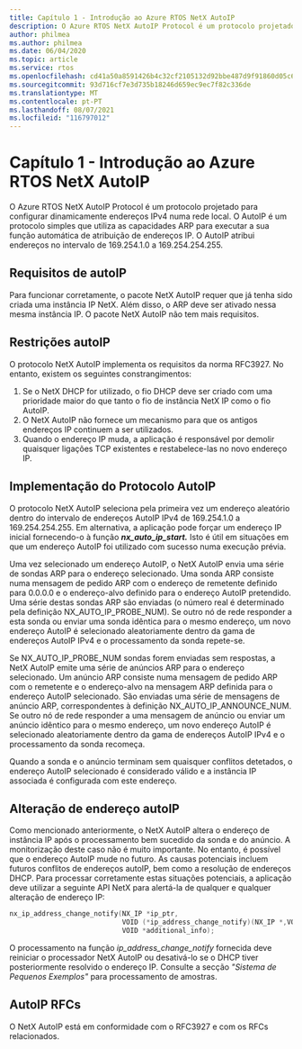 ```yaml
---
title: Capítulo 1 - Introdução ao Azure RTOS NetX AutoIP
description: O Azure RTOS NetX AutoIP Protocol é um protocolo projetado para configurar dinamicamente endereços IPv4 numa rede local.
author: philmea
ms.author: philmea
ms.date: 06/04/2020
ms.topic: article
ms.service: rtos
ms.openlocfilehash: cd41a50a8591426b4c32cf2105132d92bbe487d9f91860d05c65f1a65e6d1d1c
ms.sourcegitcommit: 93d716cf7e3d735b18246d659ec9ec7f82c336de
ms.translationtype: MT
ms.contentlocale: pt-PT
ms.lasthandoff: 08/07/2021
ms.locfileid: "116797012"
---
```

# <a name="chapter-1---introduction-to-azure-rtos-netx-autoip"></a>Capítulo 1 - Introdução ao Azure RTOS NetX AutoIP
  
O Azure RTOS NetX AutoIP Protocol é um protocolo projetado para configurar dinamicamente endereços IPv4 numa rede local. O AutoIP é um protocolo simples que utiliza as capacidades ARP para executar a sua função automática de atribuição de endereços IP. O AutoIP atribui endereços no intervalo de 169.254.1.0 a 169.254.254.255.

## <a name="autoip-requirements"></a>Requisitos de autoIP

Para funcionar corretamente, o pacote NetX AutoIP requer que já tenha sido criada uma instância IP NetX. Além disso, o ARP deve ser ativado nessa mesma instância IP. O pacote NetX AutoIP não tem mais requisitos.

## <a name="autoip-constraints"></a>Restrições autoIP 

O protocolo NetX AutoIP implementa os requisitos da norma RFC3927. No entanto, existem os seguintes constrangimentos:

1. Se o NetX DHCP for utilizado, o fio DHCP deve ser criado com uma prioridade maior do que tanto o fio de instância NetX IP como o fio AutoIP.
1. O NetX AutoIP não fornece um mecanismo para que os antigos endereços IP continuem a ser utilizados.
1. Quando o endereço IP muda, a aplicação é responsável por demolir quaisquer ligações TCP existentes e restabelece-las no novo endereço IP.

## <a name="autoip-protocol-implementation"></a>Implementação do Protocolo AutoIP

O protocolo NetX AutoIP seleciona pela primeira vez um endereço aleatório dentro do intervalo de endereços AutoIP IPv4 de 169.254.1.0 a 169.254.254.255. Em alternativa, a aplicação pode forçar um endereço IP inicial fornecendo-o à função ***nx_auto_ip_start.*** Isto é útil em situações em que um endereço AutoIP foi utilizado com sucesso numa execução prévia.

Uma vez selecionado um endereço AutoIP, o NetX AutoIP envia uma série de sondas ARP para o endereço selecionado. Uma sonda ARP consiste numa mensagem de pedido ARP com o endereço de remetente definido para 0.0.0.0 e o endereço-alvo definido para o endereço AutoIP pretendido. Uma série destas sondas ARP são enviadas (o número real é determinado pela definição NX_AUTO_IP_PROBE_NUM). Se outro nó de rede responder a esta sonda ou enviar uma sonda idêntica para o mesmo endereço, um novo endereço AutoIP é selecionado aleatoriamente dentro da gama de endereços AutoIP IPv4 e o processamento da sonda repete-se.

Se NX_AUTO_IP_PROBE_NUM sondas forem enviadas sem respostas, a NetX AutoIP emite uma série de anúncios ARP para o endereço selecionado. Um anúncio ARP consiste numa mensagem de pedido ARP com o remetente e o endereço-alvo na mensagem ARP definida para o endereço AutoIP selecionado. São enviadas uma série de mensagens de anúncio ARP, correspondentes à definição NX_AUTO_IP_ANNOUNCE_NUM. Se outro nó de rede responder a uma mensagem de anúncio ou enviar um anúncio idêntico para o mesmo endereço, um novo endereço AutoIP é selecionado aleatoriamente dentro da gama de endereços AutoIP IPv4 e o processamento da sonda recomeça.

Quando a sonda e o anúncio terminam sem quaisquer conflitos detetados, o endereço AutoIP selecionado é considerado válido e a instância IP associada é configurada com este endereço.

## <a name="autoip-address-change"></a>Alteração de endereço autoIP

Como mencionado anteriormente, o NetX AutoIP altera o endereço de instância IP após o processamento bem sucedido da sonda e do anúncio. A monitorização deste caso não é muito importante. No entanto, é possível que o endereço AutoIP mude no futuro. As causas potenciais incluem futuros conflitos de endereços autoIP, bem como a resolução de endereços DHCP. Para processar corretamente estas situações potenciais, a aplicação deve utilizar a seguinte API NetX para alertá-la de qualquer e qualquer alteração de endereço IP:

```c
nx_ip_address_change_notify(NX_IP *ip_ptr,
                            VOID (*ip_address_change_notify)(NX_IP *,VOID*),
                            VOID *additional_info);
```

O processamento na função *ip_address_change_notify* fornecida deve reiniciar o processador NetX AutoIP ou desativá-lo se o DHCP tiver posteriormente resolvido o endereço IP. Consulte a secção *"Sistema de Pequenos Exemplos"* para processamento de amostras.

## <a name="autoip-rfcs"></a>AutoIP RFCs

O NetX AutoIP está em conformidade com o RFC3927 e com os RFCs relacionados.
